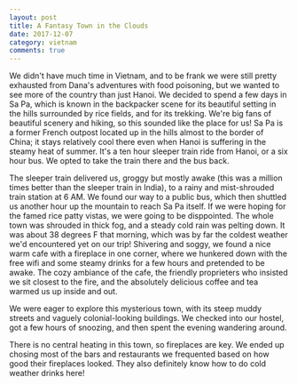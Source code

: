 ```yaml
---
layout: post
title: A Fantasy Town in the Clouds
date: 2017-12-07
category: vietnam
comments: true
---
```


We didn't have much time in Vietnam, and to be frank we were still pretty exhausted from Dana's adventures with food poisoning, but we wanted to see more of the country than just Hanoi.  We decided to spend a few days in Sa Pa, which is known in the backpacker scene for its beautiful setting in the hills surrounded by rice fields, and for its trekking.  We're big fans of beautiful scenery and hiking, so this sounded like the place for us!  Sa Pa is a former French outpost located up in the hills almost to the border of China; it stays relatively cool there even when Hanoi is suffering in the steamy heat of summer.  It's a ten hour sleeper train ride from Hanoi, or a six hour bus.  We opted to take the train there and the bus back.

The sleeper train delivered us, groggy but mostly awake (this was a million times better than the sleeper train in India), to a rainy and mist-shrouded train station at 6 AM. We found our way to a public bus, which then shuttled us another hour up the mountain to reach Sa Pa itself.  If we were hoping for the famed rice patty vistas, we were going to be disppointed.  The whole town was shrouded in thick fog, and a steady cold rain was pelting down.  It was about 38 degrees F that morning, which was by far the coldest weather we'd encountered yet on our trip!  Shivering and soggy, we found a nice warm cafe with a fireplace in one corner, where we hunkered down with the free wifi and some steamy drinks for a few hours and pretended to be awake.  The cozy ambiance of the cafe, the friendly proprieters who insisted we sit closest to the fire, and the absolutely delicious coffee and tea warmed us up inside and out.

We were eager to explore this mysterious town, with its steep muddy streets and vaguely colonial-looking buildings.  We checked into our hostel, got a few hours of snoozing, and then spent the evening wandering around.

There is no central heating in this town, so fireplaces are key.  We ended up chosing most of the bars and restaurants we frequented based on how good their fireplaces looked.  They also definitely know how to do cold weather drinks here!